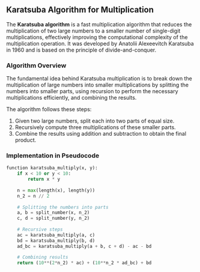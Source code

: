 ## Karatsuba Algorithm for Multiplication

The **Karatsuba algorithm** is a fast multiplication algorithm that reduces the multiplication of two large numbers to a smaller number of single-digit multiplications, effectively improving the computational complexity of the multiplication operation. It was developed by Anatolii Alexeevitch Karatsuba in 1960 and is based on the principle of divide-and-conquer.

### Algorithm Overview
The fundamental idea behind Karatsuba multiplication is to break down the multiplication of large numbers into smaller multiplications by splitting the numbers into smaller parts, using recursion to perform the necessary multiplications efficiently, and combining the results.

The algorithm follows these steps:
1. Given two large numbers, split each into two parts of equal size.
2. Recursively compute three multiplications of these smaller parts.
3. Combine the results using addition and subtraction to obtain the final product.

### Implementation in Pseudocode

```python
function karatsuba_multiply(x, y):
    if x < 10 or y < 10:
        return x * y
    
    n = max(length(x), length(y))
    n_2 = n // 2
    
    # Splitting the numbers into parts
    a, b = split_number(x, n_2)
    c, d = split_number(y, n_2)
    
    # Recursive steps
    ac = karatsuba_multiply(a, c)
    bd = karatsuba_multiply(b, d)
    ad_bc = karatsuba_multiply(a + b, c + d) - ac - bd
    
    # Combining results
    return (10**(2*n_2) * ac) + (10**n_2 * ad_bc) + bd
